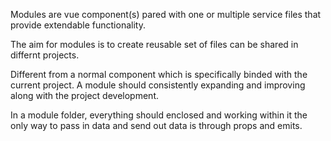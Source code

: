 Modules are vue component(s) pared with one or multiple service files 
that provide extendable functionality. 

The aim for modules is to create reusable set of files can be shared
in differnt projects.

Different from a normal component which is specifically binded with
the current project. A module should consistently expanding and 
improving along with the project development.

In a module folder, everything should enclosed and working within it
the only way to pass in data and send out data is through props and
emits.